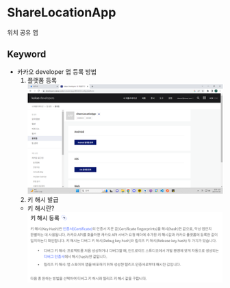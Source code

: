 # ShareLocationApp
 위치 공유 앱
## Keyword
- 카카오 developer 앱 등록 방법
  1. 플랫폼 등록
  ![img.png](img.png)
  2. 키 해시 발급
  - 키 해시란?
  ![img_1.png](img_1.png)
